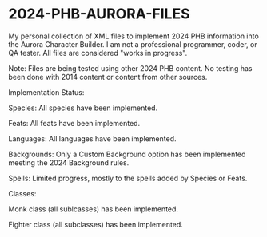 # 2024-PHB-AURORA-FILES
My personal collection of XML files to implement 2024 PHB information into the Aurora Character Builder. I am not a professional programmer, coder, or QA tester. All files are considered "works in progress".

Note: Files are being tested using other 2024 PHB content. No testing has been done with 2014 content or content from other sources.

Implementation Status:

Species: All species have been implemented.

Feats: All feats have been implemented.

Languages: All languages have been implemented.

Backgrounds: Only a Custom Background option has been implemented meeting the 2024 Background rules.

Spells: Limited progress, mostly to the spells added by Species or Feats.

Classes:

Monk class (all sublcasses) has been implemented.

Fighter class (all subclasses) has been implemented.
